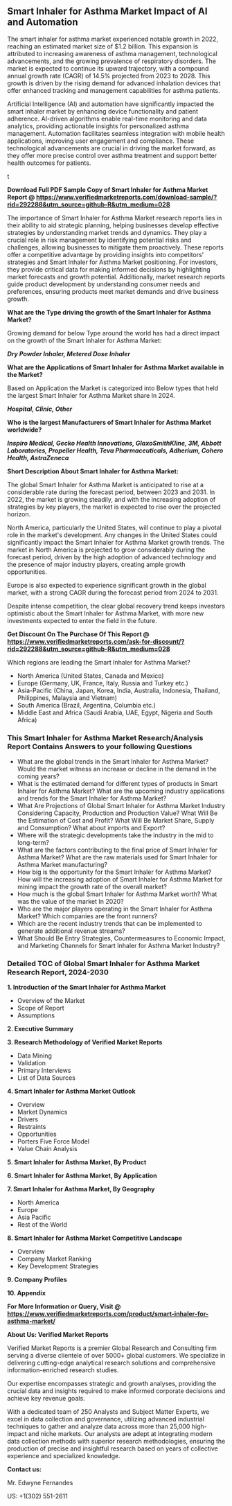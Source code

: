 <h2>Smart Inhaler for Asthma Market Impact of AI and Automation</h2><p>The smart inhaler for asthma market experienced notable growth in 2022, reaching an estimated market size of $1.2 billion. This expansion is attributed to increasing awareness of asthma management, technological advancements, and the growing prevalence of respiratory disorders. The market is expected to continue its upward trajectory, with a compound annual growth rate (CAGR) of 14.5% projected from 2023 to 2028. This growth is driven by the rising demand for advanced inhalation devices that offer enhanced tracking and management capabilities for asthma patients.</p><p>Artificial Intelligence (AI) and automation have significantly impacted the smart inhaler market by enhancing device functionality and patient adherence. AI-driven algorithms enable real-time monitoring and data analytics, providing actionable insights for personalized asthma management. Automation facilitates seamless integration with mobile health applications, improving user engagement and compliance. These technological advancements are crucial in driving the market forward, as they offer more precise control over asthma treatment and support better health outcomes for patients.</p>t</p><p id="" class=""><strong>Download Full PDF Sample Copy of Smart Inhaler for Asthma Market Report @ <a href="https://www.verifiedmarketreports.com/download-sample/?rid=292288&utm_source=github-R&utm_medium=028" target="_blank">https://www.verifiedmarketreports.com/download-sample/?rid=292288&utm_source=github-R&utm_medium=028</a></strong></p><p>The importance of&nbsp;Smart Inhaler for Asthma Market research reports lies in their ability to aid strategic planning, helping businesses develop effective strategies by understanding market trends and dynamics. They play a crucial role in risk management by identifying potential risks and challenges, allowing businesses to mitigate them proactively. These reports offer a competitive advantage by providing insights into competitors' strategies and Smart Inhaler for Asthma Market positioning. For investors, they provide critical data for making informed decisions by highlighting market forecasts and growth potential. Additionally, market research reports guide product development by understanding consumer needs and preferences, ensuring products meet market demands and drive business growth.</p><p><strong>What are the&nbsp;Type driving the growth of the Smart Inhaler for Asthma Market?</strong></p><p id="" class="">Growing demand for below Type around the world has had a direct impact on the growth of the Smart Inhaler for Asthma Market:</p><em><strong>Dry Powder Inhaler, Metered Dose Inhaler</strong></em></p><strong>What are the&nbsp;Applications&nbsp;of Smart Inhaler for Asthma Market available in the Market?</strong></p><p id="" class="">Based on Application the Market is categorized into Below types that held the largest Smart Inhaler for Asthma Market share In 2024.</p><em><strong>Hospital, Clinic, Other</strong></em></p><strong>Who is the largest Manufacturers of Smart Inhaler for Asthma Market worldwide?</strong></p><p><em><strong>Inspiro Medical, Gecko Health Innovations, GlaxoSmithKline, 3M, Abbott Laboratories, Propeller Health, Teva Pharmaceuticals, Adherium, Cohero Health, AstraZeneca</strong></em></p><p id="" class=""><strong>Short Description About Smart Inhaler for Asthma Market:</strong></p><p>The global Smart Inhaler for Asthma Market is anticipated to rise at a considerable rate during the forecast period, between 2023 and 2031. In 2022, the market is growing steadily, and with the increasing adoption of strategies by key players, the market is expected to rise over the projected horizon.</p><p>North America, particularly the United States, will continue to play a pivotal role in the market's development. Any changes in the United States could significantly impact the Smart Inhaler for Asthma Market growth trends. The market in North America is projected to grow considerably during the forecast period, driven by the high adoption of advanced technology and the presence of major industry players, creating ample growth opportunities.</p><p>Europe is also expected to experience significant growth in the global market, with a strong CAGR during the forecast period from 2024 to 2031.</p><p>Despite intense competition, the clear global recovery trend keeps investors optimistic about the Smart Inhaler for Asthma Market, with more new investments expected to enter the field in the future.</p><p id="" class=""><strong>Get Discount On The Purchase Of This Report @ <a href="https://www.verifiedmarketreports.com/ask-for-discount/?rid=292288&utm_source=github-R&utm_medium=028" target="_blank">https://www.verifiedmarketreports.com/ask-for-discount/?rid=292288&utm_source=github-R&utm_medium=028</a></strong></p>Which regions are leading the Smart Inhaler for Asthma Market?</p><ul><li>North America (United States, Canada and Mexico)</li><li>Europe (Germany, UK, France, Italy, Russia and Turkey etc.)</li><li>Asia-Pacific (China, Japan, Korea, India, Australia, Indonesia, Thailand, Philippines, Malaysia and Vietnam)</li><li>South America (Brazil, Argentina, Columbia etc.)</li><li>Middle East and Africa (Saudi Arabia, UAE, Egypt, Nigeria and South Africa)</li></ul><h3 id="" class="">This Smart Inhaler for Asthma Market Research/Analysis Report Contains Answers to your following Questions</h3><ul><li>What are the global trends in the Smart Inhaler for Asthma Market? Would the market witness an increase or decline in the demand in the coming years?</li><li>What is the estimated demand for different types of products in Smart Inhaler for Asthma Market? What are the upcoming industry applications and trends for the Smart Inhaler for Asthma Market?</li><li>What Are Projections of Global Smart Inhaler for Asthma Market Industry Considering Capacity, Production and Production Value? What Will Be the Estimation of Cost and Profit? What Will Be Market Share, Supply and Consumption? What about imports and Export?</li><li>Where will the strategic developments take the industry in the mid to long-term?</li><li>What are the factors contributing to the final price of Smart Inhaler for Asthma Market? What are the raw materials used for Smart Inhaler for Asthma Market manufacturing?</li><li>How big is the opportunity for the Smart Inhaler for Asthma Market? How will the increasing adoption of Smart Inhaler for Asthma Market for mining impact the growth rate of the overall market?</li><li>How much is the global Smart Inhaler for Asthma Market worth? What was the value of the market In 2020?</li><li>Who are the major players operating in the Smart Inhaler for Asthma Market? Which companies are the front runners?</li><li>Which are the recent industry trends that can be implemented to generate additional revenue streams?</li><li>What Should Be Entry Strategies, Countermeasures to Economic Impact, and Marketing Channels for Smart Inhaler for Asthma Market Industry?</li></ul><h3 id="" class="">Detailed TOC of Global Smart Inhaler for Asthma Market Research Report, 2024-2030</h3><p id="" class=""><strong>1. Introduction of the Smart Inhaler for Asthma Market</strong></p><ul><li>Overview of the Market</li><li>Scope of Report</li><li>Assumptions</li></ul><p id="" class=""><strong>2. Executive Summary</strong></p><p id="" class=""><strong>3. Research Methodology of Verified Market Reports</strong></p><ul><li>Data Mining</li><li>Validation</li><li>Primary Interviews</li><li>List of Data Sources</li></ul><p id="" class=""><strong>4. Smart Inhaler for Asthma Market Outlook</strong></p><ul><li>Overview</li><li>Market Dynamics</li><li>Drivers</li><li>Restraints</li><li>Opportunities</li><li>Porters Five Force Model</li><li>Value Chain Analysis</li></ul><p id="" class=""><strong>5. Smart Inhaler for Asthma Market, By Product</strong></p><p id="" class=""><strong>6. Smart Inhaler for Asthma Market, By Application</strong></p><p id="" class=""><strong>7. Smart Inhaler for Asthma Market, By Geography</strong></p><ul><li>North America</li><li>Europe</li><li>Asia Pacific</li><li>Rest of the World</li></ul><p id="" class=""><strong>8. Smart Inhaler for Asthma Market Competitive Landscape</strong></p><ul><li>Overview</li><li>Company Market Ranking</li><li>Key Development Strategies</li></ul><p id="" class=""><strong>9. Company Profiles</strong></p><p id="" class=""><strong>10. Appendix</strong></p><p id="" class=""><strong>For More Information or Query, Visit @ <a href="https://www.verifiedmarketreports.com/product/smart-inhaler-for-asthma-market/" target="_blank">https://www.verifiedmarketreports.com/product/smart-inhaler-for-asthma-market/</a></strong></p><p id="" class=""><strong>About Us: Verified Market Reports</strong></p><p id="" class="">Verified Market Reports is a premier Global Research and Consulting firm serving a diverse clientele of over 5000+ global customers. We specialize in delivering cutting-edge analytical research solutions and comprehensive information-enriched research studies.</p><p id="" class="">Our expertise encompasses strategic and growth analyses, providing the crucial data and insights required to make informed corporate decisions and achieve key revenue goals.</p><p id="" class="">With a dedicated team of 250 Analysts and Subject Matter Experts, we excel in data collection and governance, utilizing advanced industrial techniques to gather and analyze data across more than 25,000 high-impact and niche markets. Our analysts are adept at integrating modern data collection methods with superior research methodologies, ensuring the production of precise and insightful research based on years of collective experience and specialized knowledge.</p><p id="" class=""><strong>Contact us:</strong></p><p id="" class="">Mr. Edwyne Fernandes</p><p id="" class="">US: +1(302) 551-2611</p>